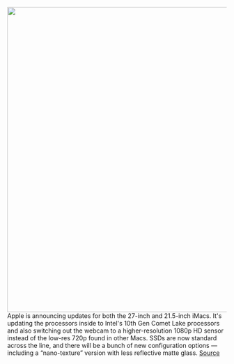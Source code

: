 <img src='https://cdn.vox-cdn.com/thumbor/QPyqQEe31GIiHbC67LVB_j_BbfM=/0x0:2856x1840/1200x800/filters:focal(1270x729:1726x1185)/cdn.vox-cdn.com/uploads/chorus_image/image/67153762/Screen_Shot_2020_08_04_at_11.10.17_AM.5.png' width='700px' /><br/>
Apple is announcing updates for both the 27-inch and 21.5-inch iMacs. It's updating the processors inside to Intel's 10th Gen Comet Lake processors and also switching out the webcam to a higher-resolution 1080p HD sensor instead of the low-res 720p found in other Macs. SSDs are now standard across the line, and there will be a bunch of new configuration options — including a “nano-texture” version with less reflective matte glass.
<a href='https://www.theverge.com/2020/8/4/21353899/apple-imac-2020-webcam-price-specs-release-date-announcement'> Source <a/>
